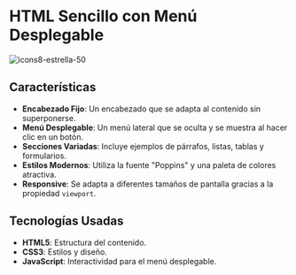 # HTML Sencillo con Menú Desplegable

![icons8-estrella-50](https://github.com/user-attachments/assets/8c6bf2f5-2cd5-44a7-b982-2e8666a5e5a2)

## Características

- **Encabezado Fijo**: Un encabezado que se adapta al contenido sin superponerse.
- **Menú Desplegable**: Un menú lateral que se oculta y se muestra al hacer clic en un botón.
- **Secciones Variadas**: Incluye ejemplos de párrafos, listas, tablas y formularios.
- **Estilos Modernos**: Utiliza la fuente "Poppins" y una paleta de colores atractiva.
- **Responsive**: Se adapta a diferentes tamaños de pantalla gracias a la propiedad `viewport`.

## Tecnologías Usadas

- **HTML5**: Estructura del contenido.
- **CSS3**: Estilos y diseño.
- **JavaScript**: Interactividad para el menú desplegable.
